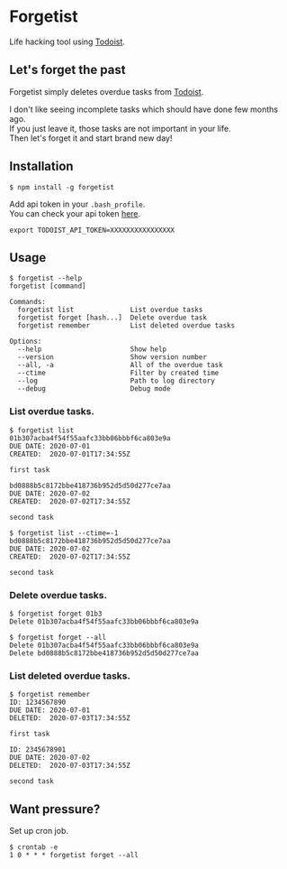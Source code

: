 # Forgetist

Life hacking tool using [Todoist](https://todoist.com).

## Let's forget the past

Forgetist simply deletes overdue tasks from [Todoist](https://todoist.com).

I don't like seeing incomplete tasks which should have done few months ago.  
If you just leave it, those tasks are not important in your life.  
Then let's forget it and start brand new day!

## Installation

```
$ npm install -g forgetist
```

Add api token in your `.bash_profile`.  
You can check your api token [here](https://todoist.com/prefs/integrations).

```
export TODOIST_API_TOKEN=XXXXXXXXXXXXXXXX
```

## Usage

```
$ forgetist --help
forgetist [command]

Commands:
  forgetist list              List overdue tasks
  forgetist forget [hash...]  Delete overdue task
  forgetist remember          List deleted overdue tasks

Options:
  --help                      Show help
  --version                   Show version number
  --all, -a                   All of the overdue task
  --ctime                     Filter by created time
  --log                       Path to log directory
  --debug                     Debug mode
```

### List overdue tasks.

```
$ forgetist list
01b307acba4f54f55aafc33bb06bbbf6ca803e9a
DUE DATE: 2020-07-01
CREATED:  2020-07-01T17:34:55Z

first task

bd0888b5c8172bbe418736b952d5d50d277ce7aa
DUE DATE: 2020-07-02
CREATED:  2020-07-02T17:34:55Z

second task

$ forgetist list --ctime=-1
bd0888b5c8172bbe418736b952d5d50d277ce7aa
DUE DATE: 2020-07-02
CREATED:  2020-07-02T17:34:55Z

second task

```

### Delete overdue tasks.

```
$ forgetist forget 01b3
Delete 01b307acba4f54f55aafc33bb06bbbf6ca803e9a

$ forgetist forget --all
Delete 01b307acba4f54f55aafc33bb06bbbf6ca803e9a
Delete bd0888b5c8172bbe418736b952d5d50d277ce7aa

```

### List deleted overdue tasks.

```
$ forgetist remember
ID: 1234567890
DUE DATE: 2020-07-01
DELETED:  2020-07-03T17:34:55Z

first task

ID: 2345678901
DUE DATE: 2020-07-02
DELETED:  2020-07-03T17:34:55Z

second task

```

## Want pressure?

Set up cron job.

```
$ crontab -e
1 0 * * * forgetist forget --all
```
